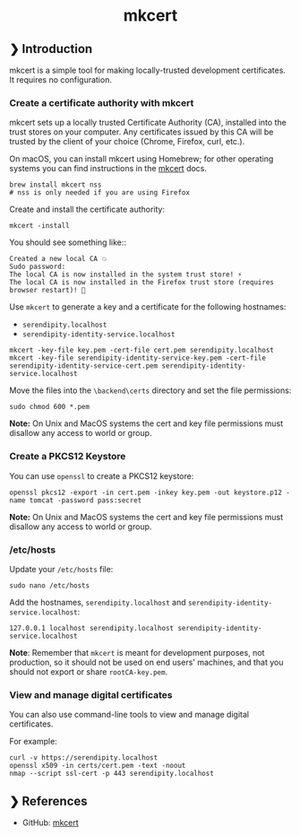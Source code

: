 <h1 align="center">mkcert</h1>

## ❯ Introduction

mkcert is a simple tool for making locally-trusted development certificates. It requires no configuration.

### Create a certificate authority with mkcert

mkcert sets up a locally trusted Certificate Authority (CA), installed into the trust stores on your computer. 
Any certificates issued by this CA will be trusted by the client of your choice (Chrome, Firefox, curl, etc.).

On macOS, you can install mkcert using Homebrew; for other operating systems you can find instructions in the 
[mkcert](https://github.com/FiloSottile/mkcert) docs.

```
brew install mkcert nss
# nss is only needed if you are using Firefox
```

Create and install the certificate authority:

```
mkcert -install
```

You should see something like::

```
Created a new local CA 💥
Sudo password:
The local CA is now installed in the system trust store! ⚡️
The local CA is now installed in the Firefox trust store (requires browser restart)! 🦊
```

Use `mkcert` to generate a key and a certificate for the following hostnames:
- `serendipity.localhost`
- `serendipity-identity-service.localhost`

```
mkcert -key-file key.pem -cert-file cert.pem serendipity.localhost
mkcert -key-file serendipity-identity-service-key.pem -cert-file serendipity-identity-service-cert.pem serendipity-identity-service.localhost
```

Move the files into the `\backend\certs` directory and set the file permissions:

```
sudo chmod 600 *.pem
```

**Note:** On Unix and MacOS systems the cert and key file permissions must disallow any access to world or group.

### Create a PKCS12 Keystore

You can use `openssl` to create a PKCS12 keystore:

```
openssl pkcs12 -export -in cert.pem -inkey key.pem -out keystore.p12 -name tomcat -password pass:secret
```

**Note:** On Unix and MacOS systems the cert and key file permissions must disallow any access to world or group.

### /etc/hosts

Update your `/etc/hosts` file:

```
sudo nano /etc/hosts
```

Add the hostnames, `serendipity.localhost` and `serendipity-identity-service.localhost`:

```
127.0.0.1 localhost serendipity.localhost serendipity-identity-service.localhost
```

**Note**: Remember that `mkcert` is meant for development purposes, not production, so it should not be used on end 
users' machines, and that you should not export or share `rootCA-key.pem`.

### View and manage digital certificates

You can also use command-line tools to view and manage digital certificates.

For example:

```
curl -v https://serendipity.localhost
openssl x509 -in certs/cert.pem -text -noout
nmap --script ssl-cert -p 443 serendipity.localhost
```

## ❯ References

* GitHub: [mkcert](https://github.com/FiloSottile/mkcert)
